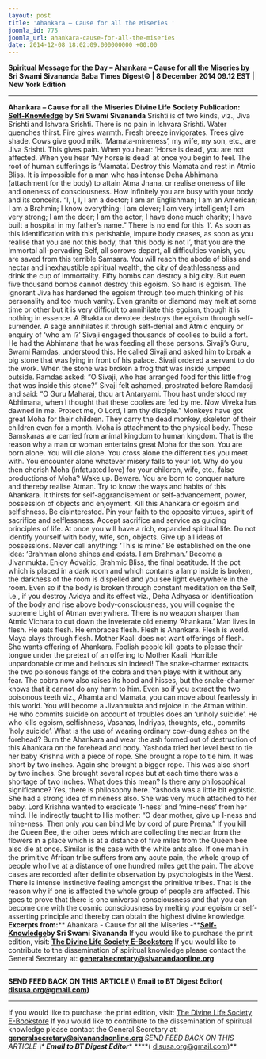 ```yaml
---
layout: post
title: 'Ahankara – Cause for all the Miseries '
joomla_id: 775
joomla_url: ahankara-cause-for-all-the-miseries
date: 2014-12-08 18:02:09.000000000 +00:00
---
```

**Spiritual Message for the Day – Ahankara – Cause for all the Miseries by Sri Swami Sivananda**
**Baba Times Digest© | 8 December 2014 09.12 EST | New York Edition**
* * *  
**Ahankara – Cause for all the Miseries**
**Divine Life Society Publication:** [**Self-Knowledge**](http://www.dlshq.org/download/selfknowledge.htm#_VPID_61) **by Sri Swami Sivananda**
Srishti is of two kinds, viz., Jiva Srishti and Ishvara Srishti. There is no pain in Ishvara Srishti. Water quenches thirst. Fire gives warmth. Fresh breeze invigorates. Trees give shade. Cows give good milk. ‘Mamata-mineness’, my wife, my son, etc., are Jiva Srishti. This gives pain. When you hear: ‘Horse is dead’, you are not affected. When you hear ‘My horse is dead’ at once you begin to feel. The root of human sufferings is ‘Mamata’. Destroy this Mamata and rest in Atmic Bliss.
It is impossible for a man who has intense Deha Abhimana (attachment for the body) to attain Atma Jnana, or realise oneness of life and oneness of consciousness.
How infinitely you are busy with your body and its conceits. “I, I, I, I am a doctor; I am an Englishman; I am an American; I am a Brahmin; I know everything; I am clever; I am very intelligent; I am very strong; I am the doer; I am the actor; I have done much charity; I have built a hospital in my father’s name.” There is no end for this ‘I’. As soon as this identification with this perishable, impure body ceases, as soon as you realise that you are not this body, that ‘this body is not I’, that you are the Immortal all-pervading Self, all sorrows depart, all difficulties vanish, you are saved from this terrible Samsara. You will reach the abode of bliss and nectar and inexhaustible spiritual wealth, the city of deathlessness and drink the cup of immortality.
Fifty bombs can destroy a big city. But even five thousand bombs cannot destroy this egoism. So hard is egoism. The ignorant Jiva has hardened the egoism through too much thinking of his personality and too much vanity. Even granite or diamond may melt at some time or other but it is very difficult to annihilate this egoism, though it is nothing in essence. A Bhakta or devotee destroys the egoism through self-surrender. A sage annihilates it through self-denial and Atmic enquiry or enquiry of ‘who am I?’
Sivaji engaged thousands of coolies to build a fort. He had the Abhimana that he was feeding all these persons. Sivaji’s Guru, Swami Ramdas, understood this. He called Sivaji and asked him to break a big stone that was lying in front of his palace. Sivaji ordered a servant to do the work. When the stone was broken a frog that was inside jumped outside. Ramdas asked: “O Sivaji, who has arranged food for this little frog that was inside this stone?” Sivaji felt ashamed, prostrated before Ramdasji and said: “O Guru Maharaj, thou art Antaryami. Thou hast understood my Abhimana, when I thought that these coolies are fed by me. Now Viveka has dawned in me. Protect me, O Lord, I am thy disciple.”
Monkeys have got great Moha for their children. They carry the dead monkey, skeleton of their children even for a month. Moha is attachment to the physical body. These Samskaras are carried from animal kingdom to human kingdom. That is the reason why a man or woman entertains great Moha for the son.
You are born alone. You will die alone. You cross alone the different ties you meet with. You encounter alone whatever misery falls to your lot. Why do you then cherish Moha (infatuated love) for your children, wife, etc., false productions of Moha? Wake up. Beware.
You are born to conquer nature and thereby realise Atman.
Try to know the ways and habits of this Ahankara. It thirsts for self-aggrandisement or self-advancement, power, possession of objects and enjoyment. Kill this Ahankara or egoism and selfishness. Be disinterested. Pin your faith to the opposite virtues, spirit of sacrifice and selflessness. Accept sacrifice and service as guiding principles of life. At once you will have a rich, expanded spiritual life.
Do not identify yourself with body, wife, son, objects. Give up all ideas of possessions. Never call anything: ‘This is mine.’ Be established on the one idea: ‘Brahman alone shines and exists. I am Brahman.’ Become a Jivanmukta. Enjoy Advaitic, Brahmic Bliss, the final beatitude.
If the pot which is placed in a dark room and which contains a lamp inside is broken, the darkness of the room is dispelled and you see light everywhere in the room. Even so if the body is broken through constant meditation on the Self, i.e., if you destroy Avidya and its effect viz., Deha Adhyasa or identification of the body and rise above body-consciousness, you will cognise the supreme Light of Atman everywhere.
There is no weapon sharper than Atmic Vichara to cut down the inveterate old enemy ‘Ahankara.’
Man lives in flesh. He eats flesh. He embraces flesh. Flesh is Ahankara. Flesh is world. Maya plays through flesh. Mother Kaali does not want offerings of flesh. She wants offering of Ahankara. Foolish people kill goats to please their tongue under the pretext of an offering to Mother Kaali. Horrible unpardonable crime and heinous sin indeed!
The snake-charmer extracts the two poisonous fangs of the cobra and then plays with it without any fear. The cobra now also raises its hood and hisses, but the snake-charmer knows that it cannot do any harm to him. Even so if you extract the two poisonous teeth viz., Ahamta and Mamata, you can move about fearlessly in this world. You will become a Jivanmukta and rejoice in the Atman within.
He who commits suicide on account of troubles does an ‘unholy suicide’. He who kills egoism, selfishness, Vasanas, Indriyas, thoughts, etc., commits ‘holy suicide’.
What is the use of wearing ordinary cow-dung ashes on the forehead? Burn the Ahankara and wear the ash formed out of destruction of this Ahankara on the forehead and body.
Yashoda tried her level best to tie her baby Krishna with a piece of rope. She brought a rope to tie him. It was short by two inches. Again she brought a bigger rope. This was also short by two inches. She brought several ropes but at each time there was a shortage of two inches. What does this mean? Is there any philosophical significance? Yes, there is philosophy here. Yashoda was a little bit egoistic. She had a strong idea of mineness also. She was very much attached to her baby. Lord Krishna wanted to eradicate ‘I-ness’ and ‘mine-ness’ from her mind. He indirectly taught to His mother: “O dear mother, give up I-ness and mine-ness. Then only you can bind Me by cord of pure Prema.”
If you kill the Queen Bee, the other bees which are collecting the nectar from the flowers in a place which is at a distance of five miles from the Queen bee also die at once. Similar is the case with the white ants also. If one man in the primitive African tribe suffers from any acute pain, the whole group of people who live at a distance of one hundred miles get the pain. The above cases are recorded after definite observation by psychologists in the West. There is intense instinctive feeling amongst the primitive tribes. That is the reason why if one is affected the whole group of people are affected. This goes to prove that there is one universal consciousness and that you can become one with the cosmic consciousness by melting your egoism or self-asserting principle and thereby can obtain the highest divine knowledge.
**Excerpts from:**** Ahankara - Cause for all the Miseries -**[**Self-Knowledge**](http://www.dlshq.org/download/selfknowledge.htm#_VPID_61)**by Sri Swami Sivananda**
If you would like to purchase the print edition, visit: **[The Divine Life Society E-Bookstore](http://www.dlshq.org/download/download.htm)**
If you would like to contribute to the dissemination of spiritual knowledge please contact the General Secretary at: [](mailto:%20%3Cscript%20type=%27text/javascript%27%3E%20%3C%21--%20var%20prefix%20=%20%27ma%27%20+%20%27il%27%20+%20%27to%27;%20var%20path%20=%20%27hr%27%20+%20%27ef%27%20+%20%27=%27;%20var%20addy57016%20=%20%27generalsecretary%27%20+%20%27@%27;%20addy57016%20=%20addy57016%20+%20%27sivanandaonline%27%20+%20%27.%27%20+%20%27org%27;%20document.write%28%27%3Ca%20%27%20+%20path%20+%20%27%5C%27%27%20+%20prefix%20+%20%27:%27%20+%20addy57016%20+%20%27%5C%27%3E%27%29;%20document.write%28addy57016%29;%20document.write%28%27%3C%5C/a%3E%27%29;%20//--%3E%5Cn%20%3C/script%3E%3Cscript%20type=%27text/javascript%27%3E%20%3C%21--%20document.write%28%27%3Cspan%20style=%5C%27display:%20none;%5C%27%3E%27%29;%20//--%3E%20%3C/script%3EThis%20email%20address%20is%20being%20protected%20from%20spambots.%20You%20need%20JavaScript%20enabled%20to%20view%20it.%20%3Cscript%20type=%27text/javascript%27%3E%20%3C%21--%20document.write%28%27%3C/%27%29;%20document.write%28%27span%3E%27%29;%20//--%3E%20%3C/script%3E?subject=Contribution%20to%20Dissemination%20of%20Spiritual%20Knowledge) **generalsecretary@sivanandaonline.org**
****
**SEND FEED BACK ON THIS ARTICLE \\\ Email to BT Digest Editor[](mailto:%20%3Cscript%20type=%27text/javascript%27%3E%20%3C%21--%20var%20prefix%20=%20%27ma%27%20+%20%27il%27%20+%20%27to%27;%20var%20path%20=%20%27hr%27%20+%20%27ef%27%20+%20%27=%27;%20var%20addy72654%20=%20%27dlsusa.org%27%20+%20%27@%27;%20addy72654%20=%20addy72654%20+%20%27gmail%27%20+%20%27.%27%20+%20%27com%27;%20document.write%28%27%3Ca%20%27%20+%20path%20+%20%27%5C%27%27%20+%20prefix%20+%20%27:%27%20+%20addy72654%20+%20%27%5C%27%3E%27%29;%20document.write%28addy72654%29;%20document.write%28%27%3C%5C/a%3E%27%29;%20//--%3E%5Cn%20%3C/script%3E%3Cscript%20type=%27text/javascript%27%3E%20%3C%21--%20document.write%28%27%3Cspan%20style=%5C%27display:%20none;%5C%27%3E%27%29;%20//--%3E%20%3C/script%3EThis%20email%20address%20is%20being%20protected%20from%20spambots.%20You%20need%20JavaScript%20enabled%20to%20view%20it.%20%3Cscript%20type=%27text/javascript%27%3E%20%3C%21--%20document.write%28%27%3C/%27%29;%20document.write%28%27span%3E%27%29;%20//--%3E%20%3C/script%3E?subject=DLS%20Posts)( [dlsusa.org@gmail.com](mailto:dlsusa.org@gmail.com))**
* * *
  
If you would like to purchase the print edition, visit: [The Divine Life Society E-Bookstore](http://www.dlshq.org/download/download.htm)
If you would like to contribute to the dissemination of spiritual knowledge please contact the General Secretary at: **[generalsecretary@sivanandaonline.org](mailto:generalsecretary@sivanandaonline.org)**
**SEND FEED BACK ON THIS ARTICLE \\\**  **Email to BT Digest Editor**** [](mailto:%20%3Cscript%20type=%27text/javascript%27%3E%20%3C%21--%20var%20prefix%20=%20%27ma%27%20+%20%27il%27%20+%20%27to%27;%20var%20path%20=%20%27hr%27%20+%20%27ef%27%20+%20%27=%27;%20var%20addy72654%20=%20%27dlsusa.org%27%20+%20%27@%27;%20addy72654%20=%20addy72654%20+%20%27gmail%27%20+%20%27.%27%20+%20%27com%27;%20document.write%28%27%3Ca%20%27%20+%20path%20+%20%27%5C%27%27%20+%20prefix%20+%20%27:%27%20+%20addy72654%20+%20%27%5C%27%3E%27%29;%20document.write%28addy72654%29;%20document.write%28%27%3C%5C/a%3E%27%29;%20//--%3E%5Cn%20%3C/script%3E%3Cscript%20type=%27text/javascript%27%3E%20%3C%21--%20document.write%28%27%3Cspan%20style=%5C%27display:%20none;%5C%27%3E%27%29;%20//--%3E%20%3C/script%3EThis%20email%20address%20is%20being%20protected%20from%20spambots.%20You%20need%20JavaScript%20enabled%20to%20view%20it.%20%3Cscript%20type=%27text/javascript%27%3E%20%3C%21--%20document.write%28%27%3C/%27%29;%20document.write%28%27span%3E%27%29;%20//--%3E%20%3C/script%3E?subject=DLS%20Posts)****( [dlsusa.org@gmail.com](mailto:dlsusa.org@gmail.com))**  
